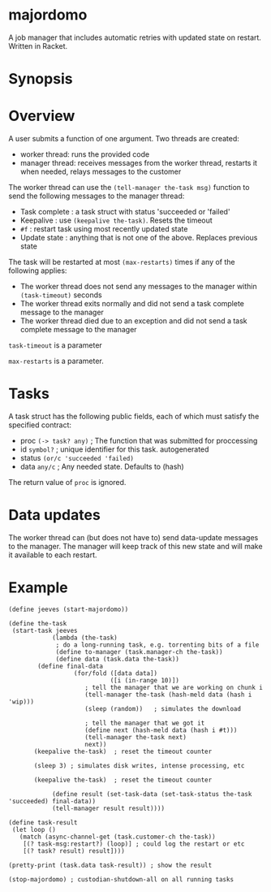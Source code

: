 majordomo
=========

A job manager that includes automatic retries with updated state on restart.  Written in Racket.

# Synopsis





# Overview

A user submits a function of one argument.  Two threads are created:

* worker thread:  runs the provided code
* manager thread: receives messages from the worker thread, restarts it when needed, relays messages to the customer

The worker thread can use the `(tell-manager the-task msg)` function to send the following messages to the manager thread:

* Task complete : a task struct with status 'succeeded or 'failed'
* Keepalive     : use `(keepalive the-task)`. Resets the timeout
* `#f`          : restart task using most recently updated state
* Update state  : anything that is not one of the above. Replaces previous state

The task will be restarted at most `(max-restarts)` times if any of the following applies:

* The worker thread does not send any messages to the manager within `(task-timeout)` seconds
* The worker thread exits normally and did not send a task complete message to the manager
* The worker thread died due to an exception and did not send a task complete message to the manager

`task-timeout` is a parameter

`max-restarts` is a parameter.

# Tasks

A task struct has the following public fields, each of which must
satisfy the specified contract:

* proc      `(-> task? any)`            ; The function that was submitted for proccessing
* id        `symbol?`                   ; unique identifier for this task. autogenerated
* status    `(or/c 'succeeded 'failed)`   
* data      `any/c`                     ; Any needed state. Defaults to (hash)

The return value of `proc` is ignored.  


# Data updates

The worker thread can (but does not have to) send data-update messages to the manager. The manager will keep track of this new state and will make it available to each restart. 

# Example

    (define jeeves (start-majordomo))
  
    (define the-task
     (start-task jeeves
                (lambda (the-task)
                 ; do a long-running task, e.g. torrenting bits of a file
                 (define to-manager (task.manager-ch the-task))
                 (define data (task.data the-task))
  	  	    (define final-data
                      (for/fold ([data data])
                                ([i (in-range 10)])
                         ; tell the manager that we are working on chunk i
                         (tell-manager the-task (hash-meld data (hash i 'wip)))
                         (sleep (random))   ; simulates the download
                         
                         ; tell the manager that we got it
                         (define next (hash-meld data (hash i #t)))
                         (tell-manager the-task next)
                         next))
  		   (keepalive the-task)  ; reset the timeout counter
  
  		   (sleep 3) ; simulates disk writes, intense processing, etc
  
  		   (keepalive the-task)  ; reset the timeout counter
  		   
                (define result (set-task-data (set-task-status the-task 'succeeded) final-data))
                (tell-manager result result))))
  
    (define task-result
     (let loop ()
       (match (async-channel-get (task.customer-ch the-task))
        [(? task-msg:restart?) (loop)] ; could log the restart or etc
        [(? task? result) result])))
  
    (pretty-print (task.data task-result)) ; show the result
    
    (stop-majordomo) ; custodian-shutdown-all on all running tasks
    
   